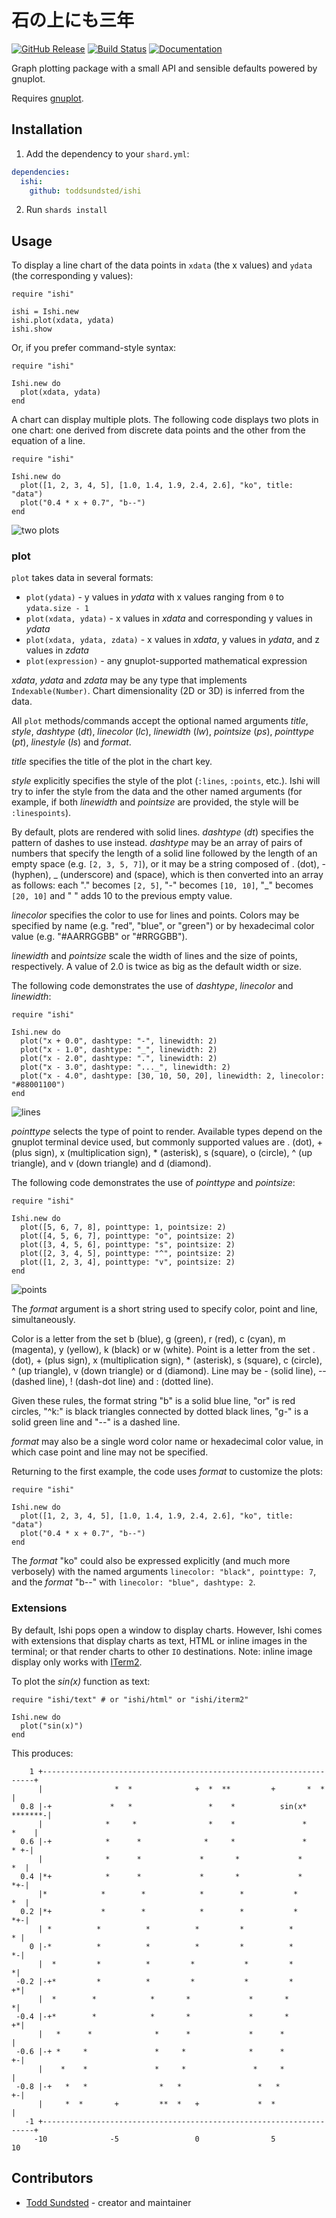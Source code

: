# 石の上にも三年

[![GitHub Release](https://img.shields.io/github/release/toddsundsted/ishi.svg)](https://github.com/toddsundsted/ishi/releases)
[![Build Status](https://travis-ci.org/toddsundsted/ishi.svg?branch=master)](https://travis-ci.org/toddsundsted/ishi)
[![Documentation](https://img.shields.io/badge/docs-available-brightgreen.svg)](https://toddsundsted.github.io/ishi/)

Graph plotting package with a small API and sensible defaults powered by gnuplot.

Requires [gnuplot](http://www.gnuplot.info/).

## Installation

1. Add the dependency to your `shard.yml`:

```yaml
dependencies:
  ishi:
    github: toddsundsted/ishi
```

2. Run `shards install`

## Usage

To display a line chart of the data points in `xdata` (the x values)
and `ydata` (the corresponding y values):

```crystal
require "ishi"

ishi = Ishi.new
ishi.plot(xdata, ydata)
ishi.show
```

Or, if you prefer command-style syntax:

```crystal
require "ishi"

Ishi.new do
  plot(xdata, ydata)
end
```

A chart can display multiple plots. The following code displays two
plots in one chart: one derived from discrete data points and the
other from the equation of a line.

```crystal
require "ishi"

Ishi.new do
  plot([1, 2, 3, 4, 5], [1.0, 1.4, 1.9, 2.4, 2.6], "ko", title: "data")
  plot("0.4 * x + 0.7", "b--")
end
```

![two plots](https://raw.githubusercontent.com/toddsundsted/ishi/ca9055ef481b4f6ed114fa623d420683ffb1b7c8/etc/examples/1.png)

### plot

`plot` takes data in several formats:
* `plot(ydata)` - y values in *ydata* with x values ranging from `0` to `ydata.size - 1`
* `plot(xdata, ydata)` - x values in *xdata* and corresponding y values in *ydata*
* `plot(xdata, ydata, zdata)` - x values in *xdata*, y values in *ydata*, and z values in *zdata*
* `plot(expression)` - any gnuplot-supported mathematical expression

*xdata*, *ydata* and *zdata* may be any type that implements
`Indexable(Number)`. Chart dimensionality (2D or 3D) is inferred from
the data.

All `plot` methods/commands accept the optional named arguments
*title*, *style*, *dashtype* (*dt*), *linecolor* (*lc*), *linewidth*
(*lw*), *pointsize* (*ps*), *pointtype* (*pt*), *linestyle* (*ls*) and
*format*.

*title* specifies the title of the plot in the chart key.

*style* explicitly specifies the style of the plot (`:lines`,
`:points`, etc.). Ishi will try to infer the style from the data and
the other named arguments (for example, if both *linewidth* and
*pointsize* are provided, the style will be `:linespoints`).

By default, plots are rendered with solid lines. *dashtype* (*dt*)
specifies the pattern of dashes to use instead. *dashtype* may be an
array of pairs of numbers that specify the length of a solid line
followed by the length of an empty space (e.g. `[2, 3, 5, 7]`), or it
may be a string composed of . (dot), - (hyphen), \_ (underscore) and
(space), which is then converted into an array as follows: each "."
becomes `[2, 5]`, "-" becomes `[10, 10]`, "\_" becomes `[20, 10]` and
" " adds 10 to the previous empty value.

*linecolor* specifies the color to use for lines and points. Colors
may be specified by name (e.g. "red", "blue", or "green") or by
hexadecimal color value (e.g. "#AARRGGBB" or "#RRGGBB").

*linewidth* and *pointsize* scale the width of lines and the size of
points, respectively. A value of 2.0 is twice as big as the default
width or size.

The following code demonstrates the use of *dashtype*, *linecolor* and
*linewidth*:

```crystal
require "ishi"

Ishi.new do
  plot("x + 0.0", dashtype: "-", linewidth: 2)
  plot("x - 1.0", dashtype: "_", linewidth: 2)
  plot("x - 2.0", dashtype: ".", linewidth: 2)
  plot("x - 3.0", dashtype: "..._", linewidth: 2)
  plot("x - 4.0", dashtype: [30, 10, 50, 20], linewidth: 2, linecolor: "#88001100")
end
```

![lines](https://raw.githubusercontent.com/toddsundsted/ishi/ca9055ef481b4f6ed114fa623d420683ffb1b7c8/etc/examples/2.png)

*pointtype* selects the type of point to render. Available types
depend on the gnuplot terminal device used, but commonly supported
values are . (dot), + (plus sign), x (multiplication sign), *
(asterisk), s (square), o (circle), ^ (up triangle), and v (down
triangle) and d (diamond).

The following code demonstrates the use of *pointtype* and
*pointsize*:

```crystal
require "ishi"

Ishi.new do
  plot([5, 6, 7, 8], pointtype: 1, pointsize: 2)
  plot([4, 5, 6, 7], pointtype: "o", pointsize: 2)
  plot([3, 4, 5, 6], pointtype: "s", pointsize: 2)
  plot([2, 3, 4, 5], pointtype: "^", pointsize: 2)
  plot([1, 2, 3, 4], pointtype: "v", pointsize: 2)
end
```

![points](https://raw.githubusercontent.com/toddsundsted/ishi/ca9055ef481b4f6ed114fa623d420683ffb1b7c8/etc/examples/3.png)

The *format* argument is a short string used to specify color, point
and line, simultaneously.

Color is a letter from the set b (blue), g (green), r (red), c (cyan),
m (magenta), y (yellow), k (black) or w (white). Point is a letter
from the set . (dot), + (plus sign), x (multiplication sign), *
(asterisk), s (square), c (circle), ^ (up triangle), v (down triangle)
or d (diamond). Line may be - (solid line), -- (dashed line), !
(dash-dot line) and : (dotted line).

Given these rules, the format string "b" is a solid blue line, "or" is
red circles, "^k:" is black triangles connected by dotted black lines,
"g-" is a solid green line and "--" is a dashed line.

*format* may also be a single word color name or hexadecimal color
value, in which case point and line may not be specified.

Returning to the first example, the code uses *format* to customize
the plots:

```crystal
require "ishi"

Ishi.new do
  plot([1, 2, 3, 4, 5], [1.0, 1.4, 1.9, 2.4, 2.6], "ko", title: "data")
  plot("0.4 * x + 0.7", "b--")
end
```

The *format* "ko" could also be expressed explicitly (and much more
verbosely) with the named arguments `linecolor: "black", pointtype: 7`,
and the *format* "b--" with `linecolor: "blue", dashtype: 2`.

### Extensions

By default, Ishi pops open a window to display charts. However, Ishi
comes with extensions that display charts as text, HTML or inline
images in the terminal; or that render charts to other `IO`
destinations. Note: inline image display only works with
[ITerm2](https://www.iterm2.com/).

To plot the *sin(x)* function as text:

```crystal
require "ishi/text" # or "ishi/html" or "ishi/iterm2"

Ishi.new do
  plot("sin(x)")
end
```

This produces:

```
    1 +--------------------------------------------------------------------+
      |                *  *              +  *  **         +       *  *     |
  0.8 |-+             *   *                 *    *          sin(x* *******-|
      |              *     *                *    *               *    *    |
  0.6 |-+            *      *              *     *               *     * +-|
      |              *      *             *       *             *       *  |
  0.4 |*+            *      *             *       *             *       *+-|
      |*            *        *            *        *           *        *  |
  0.2 |*+           *        *            *        *           *        *+-|
      | *          *          *          *         *          *          * |
    0 |-*          *          *          *         *          *          *-|
      |  *         *          *         *           *         *           *|
 -0.2 |-+*         *          *         *           *         *          +*|
      |  *        *            *       *             *       *            *|
 -0.4 |-+*        *            *       *             *       *           +*|
      |   *      *              *      *             *      *              |
 -0.6 |-+ *     *               *     *              *      *            +-|
      |    *    *               *     *               *     *              |
 -0.8 |-+   *   *                *   *                 *   *             +-|
      |     *  *       +         **  *   +             *  *                |
   -1 +--------------------------------------------------------------------+
     -10              -5                 0                5                10
```

## Contributors

- [Todd Sundsted](https://github.com/toddsundsted) - creator and maintainer
